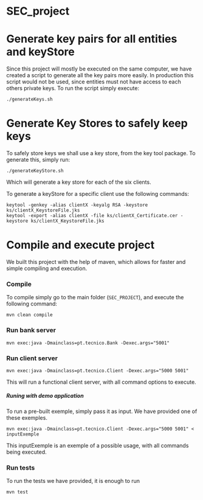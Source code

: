 # SEC_project

# Generate key pairs for all entities and keyStore

Since this project will mostly be executed on the same computer, we have created a script to generate all the key pairs more easily. In production this script would not be used, since entities must not have access to each others private keys.
To run the script simply execute:

`./generateKeys.sh`


# Generate Key Stores to safely keep keys

To safely store keys we shall use a key store, from the key tool package. To generate this, simply run:

`./generateKeyStore.sh`

Which will generate a key store for each of the six clients.

To generate a keyStore for a specific client use the following commands:
``` 
keytool -genkey -alias clientX -keyalg RSA -keystore ks/clientX_KeystoreFile.jks
keytool -export -alias clientX -file ks/clientX_Certificate.cer -keystore ks/clientX_KeystoreFile.jks
```


# Compile and execute project

We built this project with the help of maven, which allows for faster and simple compiling and execution.

### Compile

To compile simply go to the main folder (`SEC_PROJECT`), and execute the following command:

`mvn clean compile`

### Run bank server

`mvn exec:java -Dmainclass=pt.tecnico.Bank -Dexec.args="5001"`

### Run client server

`mvn exec:java -Dmainclass=pt.tecnico.Client -Dexec.args="5000 5001"`

This will run a functional client server, with all command options to execute.

##### Runing with demo application

To run a pre-built exemple, simply pass it as input. We have provided one of these exemples.


`mvn exec:java -Dmainclass=pt.tecnico.Client -Dexec.args="5000 5001" < inputExemple`


This inputExemple is an exemple of a possible usage, with all commands being executed.


### Run tests

To run the tests we have provided, it is enough to run

`mvn test`

